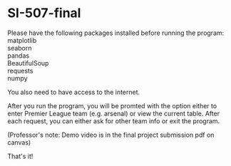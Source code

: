 # SI-507-final
Please have the following packages installed before running the program:\
matplotlib\
seaborn\
pandas\
BeautifulSoup\
requests\
numpy

You also need to have access to the internet.

After you run the program, you will be promted with the option either to enter Premier League team (e.g. arsenal) or view the current table. After each request, you can either ask for other team info or exit the program.

(Professor's note: Demo video is in the final project submission pdf on canvas)

That's it!
